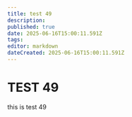 ```yaml
---
title: test 49
description: 
published: true
date: 2025-06-16T15:00:11.591Z
tags: 
editor: markdown
dateCreated: 2025-06-16T15:00:11.591Z
---
```


# TEST 49
this is test 49
